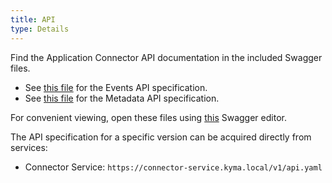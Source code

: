 ```yaml
---
title: API
type: Details
---
```


Find the Application Connector API documentation in the included Swagger files.

- See [this file](assets/eventsapi.yaml) for the Events API specification.
- See [this file](assets/metadataapi.yaml) for the Metadata API specification.

For convenient viewing, open these files using [this](https://editor.swagger.io/) Swagger editor.

The API specification for a specific version can be acquired directly from services:

- Connector Service: `https://connector-service.kyma.local/v1/api.yaml`